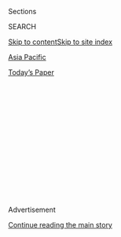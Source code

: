 <div id="app">

<div>

<div>

<div>

<div class="NYTAppHideMasthead css-1q2w90k e1suatyy0">

<div class="section css-ui9rw0 e1suatyy2">

<div class="css-eph4ug er09x8g0">

<div class="css-6n7j50">

</div>

<span class="css-1dv1kvn">Sections</span>

<div class="css-10488qs">

<span class="css-1dv1kvn">SEARCH</span>

</div>

[Skip to content](#site-content)[Skip to site index](#site-index)

</div>

<div id="masthead-section-label" class="css-1wr3we4 eaxe0e00">

[Asia
Pacific](https://www.nytimes3xbfgragh.onion/section/world/asia)

</div>

<div class="css-10698na e1huz5gh0">

</div>

</div>

<div id="masthead-bar-one" class="section hasLinks css-15hmgas e1csuq9d3">

<div class="css-uqyvli e1csuq9d0">

</div>

<div class="css-1uqjmks e1csuq9d1">

</div>

<div class="css-9e9ivx">

[](https://myaccount.nytimes3xbfgragh.onion/auth/login?response_type=cookie&client_id=vi)

</div>

<div class="css-1bvtpon e1csuq9d2">

[Today’s
Paper](https://www.nytimes3xbfgragh.onion/section/todayspaper)

</div>

</div>

</div>

</div>

<div data-aria-hidden="false">

<div id="site-content" data-role="main">

<div>

<div class="css-1aor85t" style="opacity:0.000000001;z-index:-1;visibility:hidden">

<div class="css-1hqnpie">

<div class="css-epjblv">

<span class="css-17xtcya">[Asia
Pacific](/section/world/asia)</span><span class="css-x15j1o">|</span><span class="css-fwqvlz">Kim
Jong-nam Killing Was ‘Terrorist Act’ by North Korea, South
Says</span>

</div>

<div class="css-k008qs">

<div class="css-1iwv8en">

<span class="css-18z7m18"></span>

<div>

</div>

</div>

<span class="css-1n6z4y">https://nyti.ms/2llCQ7E</span>

<div class="css-1705lsu">

<div class="css-4xjgmj">

<div class="css-4skfbu" data-role="toolbar" data-aria-label="Social Media Share buttons, Save button, and Comments Panel with current comment count" data-testid="share-tools">

  - 
  - 
  - 
  - 
    
    <div class="css-6n7j50">
    
    </div>

  - 

</div>

</div>

</div>

</div>

</div>

</div>

<div class="css-13pd83m">

</div>

<div id="top-wrapper" class="css-1sy8kpn">

<div id="top-slug" class="css-l9onyx">

Advertisement

</div>

[Continue reading the main
story](#after-top)

<div class="ad top-wrapper" style="text-align:center;height:100%;display:block;min-height:250px">

<div id="top" class="place-ad" data-position="top" data-size-key="top">

</div>

</div>

<div id="after-top">

</div>

</div>

<div id="sponsor-wrapper" class="css-1hyfx7x">

<div id="sponsor-slug" class="css-19vbshk">

Supported by

</div>

[Continue reading the main
story](#after-sponsor)

<div id="sponsor" class="ad sponsor-wrapper" style="text-align:center;height:100%;display:block">

</div>

<div id="after-sponsor">

</div>

</div>

<div class="css-1vkm6nb ehdk2mb0">

# Kim Jong-nam Killing Was ‘Terrorist Act’ by North Korea, South Says

</div>

<div class="css-79elbk" data-testid="photoviewer-wrapper">

<div class="css-z3e15g" data-testid="photoviewer-wrapper-hidden">

</div>

<div class="css-1a48zt4 ehw59r15" data-testid="photoviewer-children">

![<span class="css-16f3y1r e13ogyst0" data-aria-hidden="true">Journalists
surrounded a North Korean official’s car at the Foreign Ministry in
Putrajaya, Malaysia, on Monday. The continuing police investigation is
worsening tensions between Malaysia and North
Korea.</span><span class="css-cnj6d5 e1z0qqy90" itemprop="copyrightHolder"><span class="css-1ly73wi e1tej78p0">Credit...</span><span><span>Athit
Perawongmetha/Reuters</span></span></span>](https://static01.graylady3jvrrxbe.onion/images/2017/02/21/world/21nkorea-1/21nkorea-1-articleLarge.jpg?quality=75&auto=webp&disable=upscale)

</div>

</div>

<div class="css-xt80pu e12qa4dv0">

<div class="css-18e8msd">

<div class="css-vp77d3 epjyd6m0">

<div class="css-1baulvz">

By [<span class="css-1baulvz" itemprop="name">Choe
Sang-Hun</span>](http://www.nytimes3xbfgragh.onion/by/choe-sang-hun) and
[<span class="css-1baulvz last-byline" itemprop="name">Richard C.
Paddock</span>](https://www.nytimes3xbfgragh.onion/by/richard-c-paddock)

</div>

</div>

  - Feb. 20,
    2017

  - 
    
    <div class="css-4xjgmj">
    
    <div class="css-d8bdto" data-role="toolbar" data-aria-label="Social Media Share buttons, Save button, and Comments Panel with current comment count" data-testid="share-tools">
    
      - 
      - 
      - 
      - 
        
        <div class="css-6n7j50">
        
        </div>
    
      - 
    
    </div>
    
    </div>

</div>

</div>

<div class="section meteredContent css-1r7ky0e" name="articleBody" itemprop="articleBody">

<div class="css-1fanzo5 StoryBodyCompanionColumn">

<div class="css-53u6y8">

SEOUL, South Korea — The acting president of South Korea, Hwang Kyo-ahn,
on Monday called [the killing of Kim
Jong-nam](https://www.nytimes3xbfgragh.onion/2017/02/15/world/asia/kim-jong-nam-assassination-north-korea.html),
the estranged half brother of North Korea’s leader, “an intolerable
crime against humanity and terrorist act” masterminded by the North
Korean regime.

The remarks were the strongest yet by the South Korean leadership
linking the North Korean government, led by Kim Jong-un, [to the brazen
killing](https://www.nytimes3xbfgragh.onion/2017/02/14/world/asia/kim-jong-un-brother-killed-malaysia.html)
of Mr. Kim’s half brother on Feb. 13 at Kuala Lumpur International
Airport in Malaysia.

In his remarks, Mr. Hwang also urged the world to hold North Korea
accountable for the killing.

“It starkly demonstrated the North Korean regime’s recklessness and
cruelty as well as the fact that it will do anything, everything in
order to maintain its power,” Mr. Hwang said during a meeting of
security-related cabinet ministers on Monday. “We need to cooperate with
the international community to ensure that North Korea will pay a just
price for its terrorist act.”

Mr. Hwang’s comments escalated pressure on North Korea by formally
accusing Mr. Kim’s government of carrying out a terrorist attack, which
could encourage other nations, including the United States, to try to
punish the government in Pyongyang.

</div>

</div>

<div class="css-1fanzo5 StoryBodyCompanionColumn">

<div class="css-53u6y8">

Mr. Hwang instructed his government to strengthen vigilance and
precautions against possible North Korean terrorist attacks on the
government and citizens of the South. He also warned that North Korea
may try military provocations to divert international attention from the
killing.

The statement came as tensions escalated Monday between North Korea and
Malaysia as the police in Kuala Lumpur press on with their investigation
of the killing, in which several North Korean citizens are being sought.

Fuji TV in Japan posted what appeared to be airport security video
footage of the attack on YouTube, which was later reposted by other
sources.

</div>

</div>

<div class="css-cfo9c3">

</div>

<div class="css-1fanzo5 StoryBodyCompanionColumn">

<div class="css-53u6y8">

The North Korean ambassador to Malaysia, Kang Chol, called the Malaysian
inquiry politically motivated and demanded that his government be
allowed to take part. Mr. Kang also found fault with Kim Jong-nam’s
autopsy.

</div>

</div>

<div class="css-1fanzo5 StoryBodyCompanionColumn">

<div class="css-53u6y8">

“It has been seven days since the incident, but there is no clear
evidence on the cause of death, and at the moment we cannot trust the
investigation by the Malaysian police,” Mr. Kang said.

The North Korean Embassy later released [a
statement](https://twitter.com/trinnaleong/status/833593463320907781)
trying to raise doubts about whether the body was that of Mr. Kim,
faulting the Malaysian authorities for “identifying the other name
alleged by the hostile foreign forces.” The statement said the deceased
man, whom it identified as Kim Chol, held a diplomatic passport, and it
criticized the Malaysian authorities for requiring the presence of next
of kin for the body to be released.

The Malaysian Foreign Ministry said it had summoned Mr. Kang to explain
his accusation that Malaysia was “colluding” with North Korea’s enemies
in its handling of Mr. Kim’s death.

Late Monday, the Malaysian foreign minister, Anifah Aman, responded to
Mr. Kang’s charges, saying they were based on “delusions, lies and
half-truths.” Mr. Kang’s suggestion that someone else’s hand was behind
the investigation was “deeply insulting to Malaysia,” he said in a
statement issued by his office.

“In all civilized nations, it is the norm for cases such as these to be
comprehensively investigated,” Mr. Anifah said. “It is the
responsibility of the government to do so.”

Mr. Kim was apparently poisoned by a woman who grabbed him from behind
at the airport and wiped his face with a cloth. He died on the way to a
hospital.

</div>

</div>

<div class="css-1fanzo5 StoryBodyCompanionColumn">

<div class="css-53u6y8">

The Malaysian police have arrested four people and [are seeking seven
others](https://www.nytimes3xbfgragh.onion/2017/02/19/world/asia/malaysia-killing-of-kim-jong-nam.html),
most of them North
Korean.

<div class="css-79elbk" data-testid="photoviewer-wrapper">

<div class="css-z3e15g" data-testid="photoviewer-wrapper-hidden">

</div>

<div class="css-1a48zt4 ehw59r15" data-testid="photoviewer-children">

<div class="css-zgakxe erfvjey0">

<span class="css-1ly73wi e1tej78p0">Image</span>

<div class="css-zjzyr8">

<div data-testid="lazyimage-container" style="height:578.0666666666667px">

</div>

</div>

</div>

<span class="css-16f3y1r e13ogyst0" data-aria-hidden="true">The
Malaysian police have arrested four people in connection with the
killing of Kim Jong-nam. Clockwise from top left: Muhammad Farid Bin
Jalaluddin, Doan Thi Huong, Siti Aishah and Ri Jong
Chol.</span><span class="css-cnj6d5 e1z0qqy90" itemprop="copyrightHolder"><span class="css-1ly73wi e1tej78p0">Credit...</span><span>Royal
Malaysian Police, via Agence France-Presse — Getty Images</span></span>

</div>

</div>

In its meeting with Mr. Kang, the Malaysian government called his
accusations “baseless” and said the police were following normal
procedures in the case of a death “under mysterious circumstances.”

Malaysia has told North Korea that it will give the body to Mr. Kim’s
next of kin once the investigation is complete.

“The Malaysian government has been transparent,” the statement said.
“The Malaysian government takes very seriously any unfounded attempt
to tarnish its reputation.”

The South Korean unification minister, Hong Yong-pyo, said on Monday
that eight North Koreans were involved in the case, including one who
was arrested, four who were believed to have returned home and three
others who were still being sought by the Malaysian authorities.

Speaking to reporters in Seoul, Mr. Hong declined to reveal the
additional information his government had that helped it determine North
Korean involvement. But he said the fact that several suspects were from
North Korea was significant evidence itself. He also noted that North
Korea had a history of committing terrorist attacks abroad and executing
its own officials deemed a threat to the country’s leader.

“The North Korean regime depends on a reign of terror and fears to help
maintain its grip on power,” Mr. Hong said about the possible motive
behind the killing.

In Indonesia, Agung Sampurno, an Immigration Department spokesman, said
that at least three North Korean suspects who left Malaysia in the hours
after the killing on Feb. 13 arrived in Jakarta later that day. They
left Jakarta at 10:20 p.m. on a flight to Dubai, in the United Arab
Emirates, before they were believed to have returned to North Korea.

</div>

</div>

</div>

<div>

</div>

<div>

</div>

<div>

</div>

<div>

<div id="bottom-wrapper" class="css-1ede5it">

<div id="bottom-slug" class="css-l9onyx">

Advertisement

</div>

[Continue reading the main
story](#after-bottom)

<div id="bottom" class="ad bottom-wrapper" style="text-align:center;height:100%;display:block;min-height:90px">

</div>

<div id="after-bottom">

</div>

</div>

</div>

</div>

</div>

## Site Index

<div>

</div>

## Site Information Navigation

  - [© <span>2020</span> <span>The New York Times
    Company</span>](https://help.nytimes3xbfgragh.onion/hc/en-us/articles/115014792127-Copyright-notice)

<!-- end list -->

  - [NYTCo](https://www.nytco.com/)
  - [Contact
    Us](https://help.nytimes3xbfgragh.onion/hc/en-us/articles/115015385887-Contact-Us)
  - [Work with us](https://www.nytco.com/careers/)
  - [Advertise](https://nytmediakit.com/)
  - [T Brand Studio](http://www.tbrandstudio.com/)
  - [Your Ad
    Choices](https://www.nytimes3xbfgragh.onion/privacy/cookie-policy#how-do-i-manage-trackers)
  - [Privacy](https://www.nytimes3xbfgragh.onion/privacy)
  - [Terms of
    Service](https://help.nytimes3xbfgragh.onion/hc/en-us/articles/115014893428-Terms-of-service)
  - [Terms of
    Sale](https://help.nytimes3xbfgragh.onion/hc/en-us/articles/115014893968-Terms-of-sale)
  - [Site
    Map](https://spiderbites.nytimes3xbfgragh.onion)
  - [Help](https://help.nytimes3xbfgragh.onion/hc/en-us)
  - [Subscriptions](https://www.nytimes3xbfgragh.onion/subscription?campaignId=37WXW)

</div>

</div>

</div>

</div>
